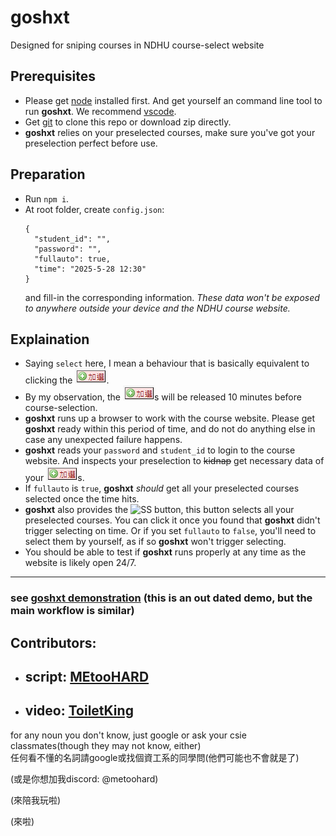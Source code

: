 # goshxt
Designed for sniping courses in NDHU course-select website
## Prerequisites
- Please get [node](https://nodejs.org/en) installed first. And get yourself an command line tool to run **goshxt**. We recommend [vscode](https://code.visualstudio.com/).
- Get [git](https://git-scm.com/downloads) to clone this repo or download zip directly.
- **goshxt** relies on your preselected courses, make sure you've got your preselection perfect before use.
## Preparation 
- Run `npm i`.
- At root folder, create `config.json`:
  ```
  {
    "student_id": "",
    "password": "",
    "fullauto": true,
    "time": "2025-5-28 12:30"
  }
  ```
  and fill-in the corresponding information.
  *These data won't be exposed to anywhere outside your device and the NDHU course website.*
## Explaination
- Saying `select` here, I mean a behaviour that is basically equivalent to clicking the ![add course button](https://github.com/594-666/goshxt/blob/main/add_btn.png?raw=true).
- By my observation, the ![add course button](https://github.com/594-666/goshxt/blob/main/add_btn.png?raw=true)s will be released 10 minutes before course-selection.
- **goshxt** runs up a browser to work with the course website. Please get **goshxt** ready within this period of time, and do not do anything else in case any unexpected failure happens.
- **goshxt** reads your `password` and `student_id` to login to the course website. And inspects your preselection to ~~kidnap~~ get necessary data of your ![add course button](https://github.com/594-666/goshxt/blob/main/add_btn.png?raw=true)s.
- If `fullauto` is `true`, **goshxt** *should* get all your preselected courses selected once the time hits.
- **goshxt** also provides the <img src="https://github.com/594-666/goshxt/blob/main/SS_btn.jpg?raw=true" alt="SS button" height="25"/>, this button selects all your preselected courses. You can click it once you found that **goshxt** didn't trigger selecting on time. Or if you set `fullauto` to `false`, you'll need to select them by yourself, as if so **goshxt** won't trigger selecting.
- You should be able to test if **goshxt** runs properly at any time as the website is likely open 24/7.
---  

###  see [goshxt demonstration](https://youtu.be/va9Spg4j-Mg)  (this is an out dated demo, but the main workflow is similar)
## **Contributors:**
- ## **script:** [MEtooHARD](https://github.com/MEtooHARD)
- ## **video:** [ToiletKing](https://www.youtube.com/@ToiletKing)

for any noun you don't know, just google or ask your csie classmates(though they may not know, either)  
任何看不懂的名詞請google或找個資工系的同學問(他們可能也不會就是了)


(或是你想加我discord: @metoohard)

(來陪我玩啦)

(來啦)
